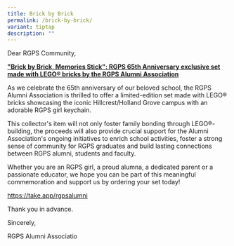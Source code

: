 ```yaml
---
title: Brick by Brick
permalink: /brick-by-brick/
variant: tiptap
description: ""
---
```

<p>Dear RGPS Community,</p>
<p><strong><u>"Brick by Brick, Memories Stick": RGPS 65th Anniversary exclusive set made with LEGO®️ bricks by the RGPS Alumni Association</u></strong>
</p>
<p>As we celebrate the 65th anniversary of our beloved school, the RGPS Alumni
Association is thrilled to offer a limited-edition set made with LEGO®️
bricks showcasing the iconic Hillcrest/Holland Grove campus with an adorable
RGPS girl keychain.</p>
<p>This collector's item will not only foster family bonding through LEGO®️-building,
the proceeds will also provide crucial support for the Alumni Association's
ongoing initiatives to enrich school activities, foster a strong sense
of community for RGPS graduates and build lasting connections between RGPS
alumni, students and faculty.</p>
<p>Whether you are an RGPS girl, a proud alumna, a dedicated parent or a
passionate educator, we hope you can be part of this meaningful commemoration
and support us by ordering your set today!</p>
<p><a href="https://take.app/rgpsalumni" rel="noopener noreferrer nofollow" target="_blank">https://take.app/rgpsalumni</a> 
</p>
<p>Thank you in advance.</p>
<p>Sincerely,</p>
<p>RGPS Alumni Associatio</p>